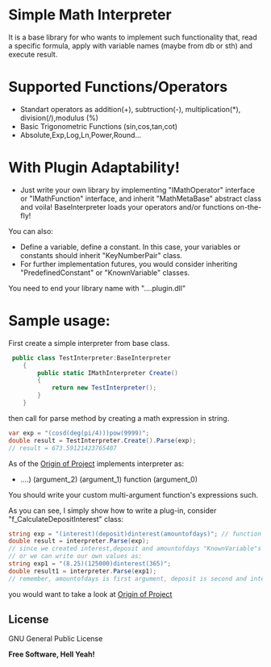 # Simple Math Interpreter


It is a base library for who wants to implement such functionality that, read a specific formula, apply with variable names (maybe from db or sth) and execute result.

# Supported Functions/Operators
  - Standart operators as addition(+), subtruction(-), multiplication(*), division(/),modulus (%) 
  - Basic Trigonometric Functions (sin,cos,tan,cot)
  - Absolute,Exp,Log,Ln,Power,Round...

# With Plugin Adaptability!

  - Just write your own library by implementing "IMathOperator" interface or "IMathFunction" interface, and inherit "MathMetaBase" abstract class and voila! BaseInterpreter loads your operators and/or functions on-the-fly!


You can also:
  - Define a variable, define a constant. In this case, your variables or constants should inherit "KeyNumberPair" class.
  - For further implementation futures, you would consider inheriting "PredefinedConstant" or "KnownVariable" classes.

You need to end your library name with "....plugin.dll"
# Sample usage:
First create a simple interpreter from base class.
```csharp
 public class TestInterpreter:BaseInterpreter
    {
        public static IMathInterpreter Create()
        {
            return new TestInterpreter();
        }
    }
```
then call for parse method by creating a math expression in string.
```csharp
var exp = "(cosd(deg(pi/4)))pow(9999)";
double result = TestInterpreter.Create().Parse(exp);
// result = 673.59121423765407
```
As of the [Origin of Project] implements interpreter as:
   - ....) (argument_2) (argument_1) function (argument_0)

You should write your custom multi-argument function's expressions such.

As you can see, I simply show how to write a plug-in, consider
"f_CalculateDepositInterest" class:
```csharp
string exp = "(interest)(deposit)dinterest(amountofdays)"; // function is dinterest
double result = interpreter.Parse(exp);
// since we created interest,deposit and amountofdays "KnownVariable"s we can use them in expression. 
// or we can write our own values as:
string exp1 = "(8.25)(125000)dinterest(365)";
double result1 = interpreter.Parse(exp1);
// remember, amountofdays is first argument, deposit is second and interest is third!
```

you would want to take a look at [Origin of Project]

License
----
GNU General Public License


**Free Software, Hell Yeah!**

[//]: # (These are reference links used in the body of this note and get stripped out when the markdown processor does its job. There is no need to format nicely because it shouldn't be seen. Thanks SO - http://stackoverflow.com/questions/4823468/store-comments-in-markdown-syntax)


   [Origin of Project]: https://github.com/kirnbas/MathParserTK
